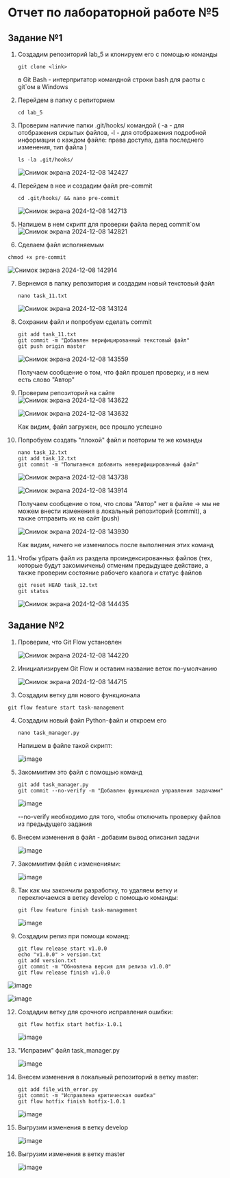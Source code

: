 # Отчет по лабораторной работе №5
## Задание №1
1) Создадим репозиторий lab_5 и клонируем его с помощью команды
   ```
   git clone <link>
   ```
   в Git Bash - интерпритатор командной строки bash для раоты с git`ом в Windows
2) Перейдем в папку с репиторием
   ```
   cd lab_5
   ```
   
3) Проверим наличие папки .git/hooks/ командой ( -a - для отображения скрытых файлов, -l - для отображения подробной информации о каждом файле: права доступа, дата последнего изменения, тип файла )
   ```
   ls -la .git/hooks/
   ```
   ![Снимок экрана 2024-12-08 142427](https://github.com/user-attachments/assets/25355669-b520-4282-a513-015f882cbfcb)
4) Перейдем в нее и создадим файл pre-commit
   ```
   cd .git/hooks/ && nano pre-commit
   ```
   ![Снимок экрана 2024-12-08 142713](https://github.com/user-attachments/assets/e30219d6-566e-498e-aef4-43f48b1efc94)
5) Напишем в нем скрипт для проверки файла перед commit`ом
   ![Снимок экрана 2024-12-08 142821](https://github.com/user-attachments/assets/d1a1c81e-2bd6-489f-97f0-fbd336723cc9)

6)  Сделаем файл исполняемым
   ```
   chmod +x pre-commit
   ```
   ![Снимок экрана 2024-12-08 142914](https://github.com/user-attachments/assets/0fd1b614-fab2-470c-842b-6632e799538b)

7) Вернемся в папку репозитория и создадим новый текстовый файл
   ```
   nano task_11.txt
   ```
   ![Снимок экрана 2024-12-08 143124](https://github.com/user-attachments/assets/04807714-bbea-4b71-997f-846e99773db8)
8) Сохраним файл и попробуем сделать commit
   ```
   git add task_11.txt
   git commit -m "Добавлен верифицированный текстовый файл"
   git push origin master
   ```
   ![Снимок экрана 2024-12-08 143559](https://github.com/user-attachments/assets/e5cd94ae-141b-441a-97e6-c9e5e38101b7)

   Получаем сообщение о том, что файл прошел проверку, и в нем есть слово "Автор"

9) Проверим репозиторий на сайте
    ![Снимок экрана 2024-12-08 143622](https://github.com/user-attachments/assets/2752ef74-1049-4f46-a050-45cd2b1c6706)
   
    ![Снимок экрана 2024-12-08 143632](https://github.com/user-attachments/assets/bfe505e7-3477-4b1d-86b5-f0a30c7aec2c)

    Как видим, файл загружен, все прошло успешно

11) Попробуем создать "плохой" файл и повторим те же команды
    ```
    nano task_12.txt
    git add task_12.txt
    git commit -m "Попытаемся добавить неверифицированный файл"
    ```
    ![Снимок экрана 2024-12-08 143738](https://github.com/user-attachments/assets/3872307e-f0fb-4bc3-97d0-032d3a7ddc71)
    
    ![Снимок экрана 2024-12-08 143914](https://github.com/user-attachments/assets/785108e6-8486-4435-9270-65adc40d7f6f)
    
    Получаем сообщение о том, что слова "Автор" нет в файле -> мы не можем внести изменения в локальный репозиторий (commit), а также отправить их на сайт (push)
    
    ![Снимок экрана 2024-12-08 143930](https://github.com/user-attachments/assets/170a41f7-3045-45cc-968b-7edd89fef90b)
    
    Как видим, ничего не изменилось после выполнения этих команд
12) Чтобы убрать файл из раздела проиндексированных файлов (тех, которые будут закоммичены) отменим предыдущее действие, а также проверим состояние рабочего каалога и статус файлов
    ```
    git reset HEAD task_12.txt
    git status
    ```
    ![Снимок экрана 2024-12-08 144435](https://github.com/user-attachments/assets/bfbfab5c-cd90-4cf8-a3c1-6d9e1c2b3a31)

## Задание №2
1) Проверим, что Git Flow установлен
   
   ![Снимок экрана 2024-12-08 144220](https://github.com/user-attachments/assets/739fcbdd-cd86-4b62-9a12-5f945f68e24b)

2) Инициализируем Git Flow и оставим название веток по-умолчанию
   
   ![Снимок экрана 2024-12-08 144715](https://github.com/user-attachments/assets/8adf1ad1-4b37-4314-97a4-49c9a277e4f2)

3)  Создадим ветку для нового функционала
   ```
   git flow feature start task-management
   ```
4) Создадим новый файл Python-файл и откроем его
   ```
   nano task_manager.py
   ```
   Напишем в файле такой скрипт:

   ![image](https://github.com/user-attachments/assets/4b3bf2e4-e00d-4b29-90b4-1a99a4102f7a)
   

6) Закоммитим это файл с помощью команд
   ```
   git add task_manager.py
   git commit --no-verify -m "Добавлен функционал управления задачами"
   ```
   
   ![image](https://github.com/user-attachments/assets/71fa39ac-8f7c-4124-9dcf-cc6dd0117e3f)

   --no-verify необходимо для того, чтобы отключить проверку файлов из предыдущего задания
   
8) Внесем изменения в файл - добавим вывод описания задачи

   ![image](https://github.com/user-attachments/assets/2d60ca5e-10b0-4bb6-99d1-68c232a27508)

9) Закоммитим файл с изменениями:
    
    ![image](https://github.com/user-attachments/assets/8c715ce1-e845-4d15-a5c4-99bbd27fb47a)

10) Так как мы закончили разработку, то удаляем ветку и переключаемся в ветку develop с помощью команды:
    ```
    git flow feature finish task-management
    ```
    ![image](https://github.com/user-attachments/assets/3eaff158-741f-4d22-bf0e-b75810d7e702)

11) Создадим релиз при помощи команд:
    ```
    git flow release start v1.0.0
    echo "v1.0.0" > version.txt
    git add version.txt
    git commit -m "Обновлена версия для релиза v1.0.0"
    git flow release finish v1.0.0
    ```


   ![image](https://github.com/user-attachments/assets/002ebd6c-1715-4705-b544-cf3051c9f7d3)

   ![image](https://github.com/user-attachments/assets/2fddb6ca-908d-4f27-a3e6-f43cdbeb353b)


12) Создадим ветку для срочного исправления ошибки:
    
    ```
    git flow hotfix start hotfix-1.0.1
    ```
    
    ![image](https://github.com/user-attachments/assets/5b1d9f41-c5bd-45dd-9348-9d8e2d67a6ea)
    

14) "Исправим" файл task_manager.py
    
    ![image](https://github.com/user-attachments/assets/74c8ceed-9dc8-405a-a8e4-afa90bd74685)
    

16) Внесем изменения в локальный репозиторий в ветку master:
    
    ```
    git add file_with_error.py
    git commit -m "Исправлена критическая ошибка"
    git flow hotfix finish hotfix-1.0.1
    ```
    
    ![image](https://github.com/user-attachments/assets/d57c852a-6aad-4b9d-9c4e-2f5ef45117fa)
    

18) Выгрузим изменения в ветку develop
    
    ![image](https://github.com/user-attachments/assets/767bd5c2-2001-4a69-90d5-965d0bc76fd7)
    

20) Выгрузим изменения в ветку master
    
    ![image](https://github.com/user-attachments/assets/9c0ad867-49bd-41b6-96b5-4fe9b06d3219)

